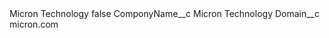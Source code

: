 <?xml version="1.0" encoding="UTF-8"?>
<CustomMetadata xmlns="http://soap.sforce.com/2006/04/metadata" xmlns:xsi="http://www.w3.org/2001/XMLSchema-instance" xmlns:xsd="http://www.w3.org/2001/XMLSchema">
    <label>Micron Technology</label>
    <protected>false</protected>
    <values>
        <field>ComponyName__c</field>
        <value xsi:type="xsd:string">Micron Technology</value>
    </values>
    <values>
        <field>Domain__c</field>
        <value xsi:type="xsd:string">micron.com</value>
    </values>
</CustomMetadata>
